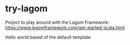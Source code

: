 # try-lagom
Project to play around with the Lagom Framework: https://www.lagomframework.com/get-started-scala.html

Hello world based of the default template

